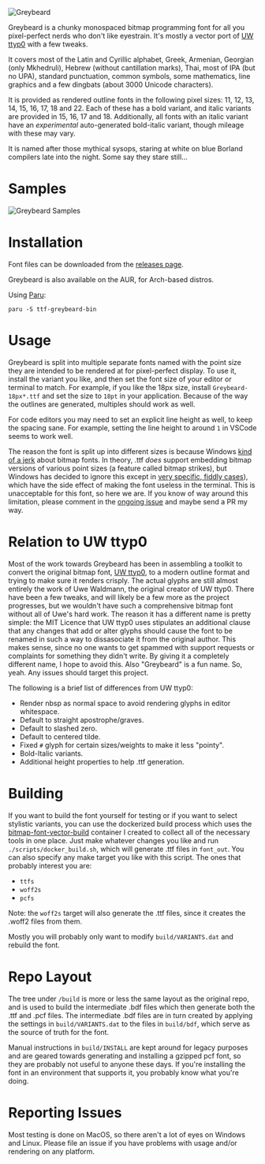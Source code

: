 ![Greybeard](logo.gif)

Greybeard is a chunky monospaced bitmap programming font for all you pixel-perfect nerds who don't like eyestrain. It's mostly a vector port of [UW ttyp0](http://people.mpi-inf.mpg.de/~uwe/misc/uw-ttyp0/) with a few tweaks.

It covers most of the Latin and Cyrillic alphabet, Greek, Armenian, Georgian (only Mkhedruli), Hebrew (without cantillation marks), Thai, most of IPA (but no UPA), standard punctuation, common symbols, some mathematics, line graphics and a few dingbats (about 3000 Unicode characters).

It is provided as rendered outline fonts in the following pixel sizes: 11, 12, 13, 14, 15, 16, 17, 18 and 22. Each of these has a bold variant, and italic variants are provided in 15, 16, 17 and 18. Additionally, all fonts with an italic variant have an *experimental* auto-generated bold-italic variant, though mileage with these may vary.

It is named after those mythical sysops, staring at white on blue Borland compilers late into the night. Some say they stare still...

# Samples

![Greybeard Samples](greybeard_sample.gif)

# Installation

Font files can be downloaded from the [releases page](https://github.com/flowchartsman/greybeard/releases).

Greybeard is also available on the AUR, for Arch-based distros.

Using [Paru](https://github.com/morganamilo/paru):

```shell
paru -S ttf-greybeard-bin 
``` 

# Usage

Greybeard is split into multiple separate fonts named with the point size they are intended to be rendered at for pixel-perfect display. To use it, install the variant you like, and then set the font size of your editor or terminal to match. For example, if you like the 18px size, install `Greybeard-18px*.ttf` and set the size to `18pt` in your application. Because of the way the outlines are generated, multiples should work as well.

For code editors you may need to set an explicit line height as well, to keep the spacing sane. For example, setting the line height to around `1` in VSCode seems to work well.

The reason the font is split up into different sizes is because Windows [kind of a jerk](http://www.electronicdissonance.com/2010/01/raster-fonts-in-visual-studio-2010.html) about bitmap fonts. In theory, .ttf *does* support embedding bitmap versions of various point sizes (a feature called bitmap strikes), but Windows has decided to ignore this except in [very specific, fiddly cases](https://int10h.org/blog/2016/01/windows-cleartype-truetype-fonts-embedded-bitmaps/)), which have the side effect of making the font useless in the terminal. This is unacceptable for this font, so here we are. If you know of way around this limitation, please comment in the [ongoing issue](https://github.com/flowchartsman/greybeard/issues/9) and maybe send a PR my way.


# Relation to UW ttyp0

Most of the work towards Greybeard has been in assembling a toolkit to convert the original bitmap font, [UW ttyp0](https://people.mpi-inf.mpg.de/~uwe/misc/uw-ttyp0/), to a modern outline format and trying to make sure it renders crisply. The actual glyphs are still almost entirely the work of Uwe Waldmann, the original creator of UW ttyp0. There have been a few tweaks, and will likely be a few more as the project progresses, but we wouldn't have such a comprehensive bitmap font without all of Uwe's hard work. The reason it has a different name is pretty simple: the MIT Licence that UW ttyp0 uses stipulates an additional clause that any changes that add or alter glyphs should cause the font to be renamed in such a way to dissasociate it from the original author. This makes sense, since no one wants to get spammed with support requests or complaints for something they didn't write. By giving it a completely different name, I hope to avoid this. Also "Greybeard" is a fun name. So, yeah. Any issues should target this project.

The following is a brief list of differences from UW ttyp0:

- Render nbsp as normal space to avoid rendering glyphs in editor whitespace.
- Default to straight apostrophe/graves.
- Default to slashed zero.
- Default to centered tilde.
- Fixed `#` glyph for certain sizes/weights to make it less "pointy".
- Bold-Italic variants.
- Additional height properties to help .ttf generation.

# Building

If you want to build the font yourself for testing or if you want to select stylistic variants, you can use the dockerized build process which uses the [bitmap-font-vector-build](https://hub.docker.com/r/flowchartsman/bitmap-font-vector-build) container I created to collect all of the necessary tools in one place. Just make whatever changes you like and run `./scripts/docker_build.sh`, which will generate .ttf files in `font_out`. You can also specify any make target you like with this script. The ones that probably interest you are:

- `ttfs`
- `woff2s`
- `pcfs`

Note: the `woff2s` target will also generate the .ttf files, since it creates the .woff2 files from them.

Mostly you will probably only want to modify `build/VARIANTS.dat` and rebuild the font.

# Repo Layout
The tree under `/build` is more or less the same layout as the original repo, and is used to build the intermediate .bdf files which then generate both the .ttf and .pcf files. The intermediate .bdf files are in turn created by applying the settings in `build/VARIANTS.dat` to the files in `build/bdf`, which serve as the source of truth for the font.

Manual instructions in `build/INSTALL` are kept around for legacy purposes and are geared towards generating and installing a gzipped pcf font, so they are probably not useful to anyone these days. If you're installing the font in an environment that supports it, you probably know what you're doing.

# Reporting Issues
Most testing is done on MacOS, so there aren't a lot of eyes on Windows and Linux. Please file an issue if you have problems with usage and/or rendering on any platform.
